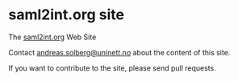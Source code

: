 # saml2int.org site

The [saml2int.org](http://saml2int.org) Web Site

Contact andreas.solberg@uninett.no about the content of this site.

If you want to contribute to the site, please send pull requests.

